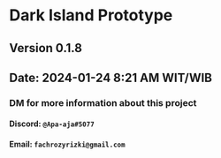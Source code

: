 # Dark Island Prototype

## Version 0.1.8
## Date: 2024-01-24 8:21 AM WIT/WIB

### DM for more information about this project
#### Discord: `@Apa-aja#5077`
#### Email: `fachrozyrizki@gmail.com`